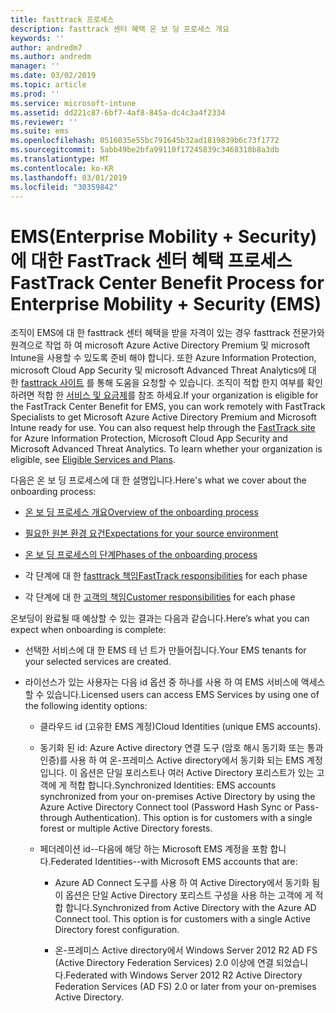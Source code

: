 ```yaml
---
title: fasttrack 프로세스
description: fasttrack 센터 혜택 온 보 딩 프로세스 개요
keywords: ''
author: andredm7
ms.author: andredm
manager: ''
ms.date: 03/02/2019
ms.topic: article
ms.prod: ''
ms.service: microsoft-intune
ms.assetid: dd221c87-6bf7-4af8-845a-dc4c3a4f2334
ms.reviewer: ''
ms.suite: ems
ms.openlocfilehash: 0516035e55bc791645b32ad1819839b6c73f1772
ms.sourcegitcommit: 5abb49be2bfa99110f17245839c3468318b8a3db
ms.translationtype: MT
ms.contentlocale: ko-KR
ms.lasthandoff: 03/01/2019
ms.locfileid: "30359842"
---
```

# <a name="fasttrack-center-benefit-process-for-enterprise-mobility--security-ems"></a><span data-ttu-id="a75b6-103">EMS(Enterprise Mobility + Security)에 대한 FastTrack 센터 혜택 프로세스</span><span class="sxs-lookup"><span data-stu-id="a75b6-103">FastTrack Center Benefit Process for Enterprise Mobility + Security (EMS)</span></span>
<span data-ttu-id="a75b6-p101">조직이 EMS에 대 한 fasttrack 센터 혜택을 받을 자격이 있는 경우 fasttrack 전문가와 원격으로 작업 하 여 microsoft Azure Active Directory Premium 및 microsoft Intune을 사용할 수 있도록 준비 해야 합니다. 또한 Azure Information Protection, microsoft Cloud App Security 및 microsoft Advanced Threat Analytics에 대 한 [fasttrack 사이트](https://www.microsoft.com/fasttrack/microsoft-365/ems) 를 통해 도움을 요청할 수 있습니다. 조직이 적합 한지 여부를 확인 하려면 적합 한 [서비스 및 요금제](M365-eligible-services-and-plans.md)를 참조 하세요.</span><span class="sxs-lookup"><span data-stu-id="a75b6-p101">If your organization is eligible for the FastTrack Center Benefit for EMS, you can work remotely with FastTrack Specialists to get Microsoft Azure Active Directory Premium and Microsoft Intune ready for use. You can also request help through the [FastTrack site](https://www.microsoft.com/fasttrack/microsoft-365/ems) for Azure Information Protection, Microsoft Cloud App Security and Microsoft Advanced Threat Analytics. To learn whether your organization is eligible, see [Eligible Services and Plans](M365-eligible-services-and-plans.md).</span></span>


<span data-ttu-id="a75b6-107">다음은 온 보 딩 프로세스에 대 한 설명입니다.</span><span class="sxs-lookup"><span data-stu-id="a75b6-107">Here's what we cover about the onboarding process:</span></span>

-   [<span data-ttu-id="a75b6-108">온 보 딩 프로세스 개요</span><span class="sxs-lookup"><span data-stu-id="a75b6-108">Overview of the onboarding process</span></span>](EMS-fasttrack-benefit-overview.md)

-   [<span data-ttu-id="a75b6-109">필요한 원본 환경 요건</span><span class="sxs-lookup"><span data-stu-id="a75b6-109">Expectations for your source environment</span></span>](EMS-source-environment-expectations.md)

-   [<span data-ttu-id="a75b6-110">온 보 딩 프로세스의 단계</span><span class="sxs-lookup"><span data-stu-id="a75b6-110">Phases of the onboarding process</span></span>](EMS-onboarding-phases.md)

-   <span data-ttu-id="a75b6-111">각 단계에 대 한 [fasttrack 책임](EMS-fasttrack-responsibilities.md)</span><span class="sxs-lookup"><span data-stu-id="a75b6-111">[FastTrack responsibilities](EMS-fasttrack-responsibilities.md) for each phase</span></span>

-   <span data-ttu-id="a75b6-112">각 단계에 대 한 [고객의 책임](EMS-your-responsibilities.md)</span><span class="sxs-lookup"><span data-stu-id="a75b6-112">[Customer responsibilities](EMS-your-responsibilities.md) for each phase</span></span>

<span data-ttu-id="a75b6-113">온보딩이 완료될 때 예상할 수 있는 결과는 다음과 같습니다.</span><span class="sxs-lookup"><span data-stu-id="a75b6-113">Here’s what you can expect when onboarding is complete:</span></span>

-   <span data-ttu-id="a75b6-114">선택한 서비스에 대 한 EMS 테 넌 트가 만들어집니다.</span><span class="sxs-lookup"><span data-stu-id="a75b6-114">Your EMS tenants for your selected services are created.</span></span>

-   <span data-ttu-id="a75b6-115">라이선스가 있는 사용자는 다음 id 옵션 중 하나를 사용 하 여 EMS 서비스에 액세스할 수 있습니다.</span><span class="sxs-lookup"><span data-stu-id="a75b6-115">Licensed users can access EMS Services by using one of the following identity options:</span></span>

    -   <span data-ttu-id="a75b6-116">클라우드 id (고유한 EMS 계정)</span><span class="sxs-lookup"><span data-stu-id="a75b6-116">Cloud Identities (unique EMS accounts).</span></span>

    -   <span data-ttu-id="a75b6-p102">동기화 된 id: Azure Active directory 연결 도구 (암호 해시 동기화 또는 통과 인증)를 사용 하 여 온-프레미스 Active directory에서 동기화 되는 EMS 계정입니다. 이 옵션은 단일 포리스트나 여러 Active Directory 포리스트가 있는 고객에 게 적합 합니다.</span><span class="sxs-lookup"><span data-stu-id="a75b6-p102">Synchronized Identities: EMS accounts synchronized from your on-premises Active Directory by using the Azure Active Directory Connect tool (Password Hash Sync or Pass-through Authentication). This option is for customers with a single forest or multiple Active Directory forests.</span></span>

    -   <span data-ttu-id="a75b6-119">페더레이션 id--다음에 해당 하는 Microsoft EMS 계정을 포함 합니다.</span><span class="sxs-lookup"><span data-stu-id="a75b6-119">Federated Identities--with Microsoft EMS accounts that are:</span></span>

        -   <span data-ttu-id="a75b6-p103">Azure AD Connect 도구를 사용 하 여 Active Directory에서 동기화 됨 이 옵션은 단일 Active Directory 포리스트 구성을 사용 하는 고객에 게 적합 합니다.</span><span class="sxs-lookup"><span data-stu-id="a75b6-p103">Synchronized from Active Directory with the Azure AD Connect tool. This option is for customers with a single Active Directory forest configuration.</span></span>

        -   <span data-ttu-id="a75b6-122">온-프레미스 Active directory에서 Windows Server 2012 R2 AD FS (Active Directory Federation Services) 2.0 이상에 연결 되었습니다.</span><span class="sxs-lookup"><span data-stu-id="a75b6-122">Federated with Windows Server 2012 R2 Active Directory Federation Services (AD FS) 2.0 or later from your on-premises Active Directory.</span></span>
